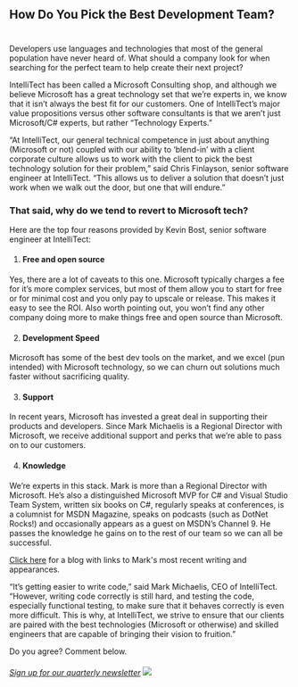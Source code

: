 

## How Do You Pick the Best Development Team?
# 

Developers use languages and technologies that most of the general population have never heard of. What should a company look for when searching for the perfect team to help create their next project?

IntelliTect has been called a Microsoft Consulting shop, and although we believe Microsoft has a great technology set that we’re experts in, we know that it isn’t always the best fit for our customers. One of IntelliTect’s major value propositions versus other software consultants is that we aren’t just Microsoft/C# experts, but rather “Technology Experts.”

“At IntelliTect, our general technical competence in just about anything (Microsoft or not) coupled with our ability to ‘blend-in’ with a client corporate culture allows us to work with the client to pick the best technology solution for their problem,” said Chris Finlayson, senior software engineer at IntelliTect. “This allows us to deliver a solution that doesn’t just work when we walk out the door, but one that will endure.”

### That said, why do we tend to revert to Microsoft tech?

Here are the top four reasons provided by Kevin Bost, senior software engineer at IntelliTect:

1. #### **Free and open source**
    

Yes, there are a lot of caveats to this one. Microsoft typically charges a fee for it’s more complex services, but most of them allow you to start for free or for minimal cost and you only pay to upscale or release. This makes it easy to see the ROI. Also worth pointing out, you won’t find any other company doing more to make things free and open source than Microsoft.

2. #### **Development Speed**
    

Microsoft has some of the best dev tools on the market, and we excel (pun intended) with Microsoft technology, so we can churn out solutions much faster without sacrificing quality.

3. #### **Support**
    

In recent years, Microsoft has invested a great deal in supporting their products and developers. Since Mark Michaelis is a Regional Director with Microsoft, we receive additional support and perks that we’re able to pass on to our customers.

4. #### **Knowledge**
    

We’re experts in this stack. Mark is more than a Regional Director with Microsoft. He’s also a distinguished Microsoft MVP for C# and Visual Studio Team System, written six books on C#, regularly speaks at conferences, is a columnist for MSDN Magazine, speaks on podcasts (such as DotNet Rocks!) and occasionally appears as a guest on MSDN’s Channel 9. He passes the knowledge he gains on to the rest of our team so we can all be successful.

[Click here](/elegant-innovative-excellence-c-sharp/) for a blog with links to Mark's most recent writing and appearances.

“It’s getting easier to write code,” said Mark Michaelis, CEO of IntelliTect. “However, writing code correctly is still hard, and testing the code, especially functional testing, to make sure that it behaves correctly is even more difficult. This is why, at IntelliTect, we strive to ensure that our clients are paired with the best technologies (Microsoft or otherwise) and skilled engineers that are capable of bringing their vision to fruition.”

Do you agree? Comment below.

###### [Sign up for our quarterly newsletter](https://bit.ly/2Nhro9T) [![](https://intellitect.com/wp-content/uploads/2017/07/Click-here-to-sign-up-1-300x69.jpg)](https://bit.ly/2Nhro9T "Tech Consultants Demystified")
